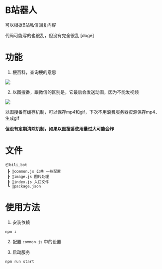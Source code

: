 # B站器人

可以根据B站私信回复内容

代码可能写的也很乱，但没有完全很乱 [doge]

# 功能

1. 梗百科，查询梗的意思

  ![](https://imba97.cn/uploads/2021/05/bili-bot-1.jpg)

2. 以图搜番，跟微信的区别是，它最后会发送动图，因为不能发视频

  ![](https://imba97.cn/uploads/2021/05/bili-bot-2.jpg)

以图搜番有缓存机制，可以保存mp4和gif，下次不用浪费服务器资源保存mp4、生成gif

**但没有定期清除机制，如果以图搜番使用量过大可能会炸**


# 文件

```
📦bili_bot
 ┣ 📜common.js 公共 一些配置
 ┣ 📜image.js 图片处理
 ┣ 📜index.js 入口文件
 ┗ 📜package.json
```

# 使用方法

1. 安装依赖

```shell
npm i
```

2. 配置 `common.js` 中的设置

3. 启动服务

```shell
npm run start
```